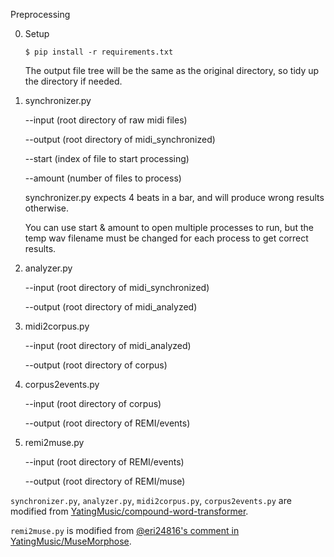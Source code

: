 Preprocessing

0. Setup

   `$ pip install -r requirements.txt`

   The output file tree will be the same as the original directory, so tidy up the directory if needed.

1. synchronizer.py 

   --input (root directory of raw midi files)

   --output (root directory of midi_synchronized) 

   --start (index of file to start processing)

   --amount (number of files to process)
   
   synchronizer.py expects 4 beats in a bar, and will produce wrong results otherwise.

   You can use start & amount to open multiple processes to run, but the temp wav filename must be changed for each process to get correct results.

2. analyzer.py 

   --input (root directory of midi_synchronized)

   --output (root directory of midi_analyzed) 

3. midi2corpus.py 

   --input (root directory of midi_analyzed)

   --output (root directory of corpus) 

4. corpus2events.py 

   --input (root directory of corpus)

   --output (root directory of REMI/events) 

5. remi2muse.py 

   --input (root directory of REMI/events)

   --output (root directory of REMI/muse) 

`synchronizer.py`, `analyzer.py`, `midi2corpus.py`, `corpus2events.py` are modified from [YatingMusic/compound-word-transformer](https://github.com/YatingMusic/compound-word-transformer).

`remi2muse.py` is modified from [@eri24816's comment in YatingMusic/MuseMorphose](https://github.com/YatingMusic/MuseMorphose/issues/1#issuecomment-1178514744).